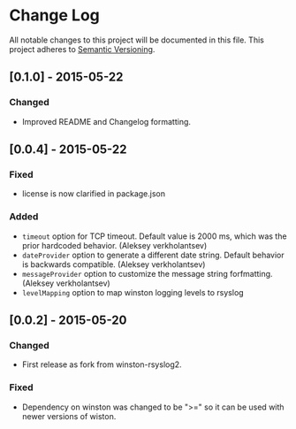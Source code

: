 # Change Log
All notable changes to this project will be documented in this file.
This project adheres to [Semantic Versioning](http://semver.org/).

## [0.1.0] - 2015-05-22

### Changed

- Improved README and Changelog formatting.

## [0.0.4] - 2015-05-22

### Fixed

- license is now clarified in package.json

### Added

 - `timeout` option for TCP timeout. Default value is 2000 ms, which was the prior hardcoded behavior. (Aleksey verkholantsev)
 - `dateProvider` option to generate a different date string. Default behavior is backwards compatible.  (Aleksey verkholantsev)
 - `messageProvider` option to customize the message string forfmatting. (Aleksey verkholantsev)
 - `levelMapping` option to map winston logging levels to rsyslog

## [0.0.2] - 2015-05-20

### Changed

- First release as fork from winston-rsyslog2.

### Fixed

- Dependency on winston was changed to be ">=" so it can be used with newer versions of wiston.
